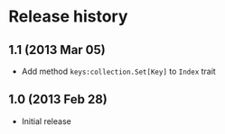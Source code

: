 Release history
===============

1.1 (2013 Mar 05)
----------------

- Add method `keys:collection.Set[Key]` to `Index` trait

1.0 (2013 Feb 28)
----------------

- Initial release

